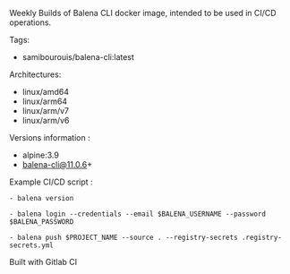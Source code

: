 Weekly Builds of Balena CLI docker image, intended to be used in CI/CD operations.

Tags:

- samibourouis/balena-cli:latest 

Architectures:

- linux/amd64
- linux/arm64
- linux/arm/v7
- linux/arm/v6

Versions information :
- alpine:3.9
- balena-cli@11.0.6+

Example CI/CD script :

    - balena version

    - balena login --credentials --email $BALENA_USERNAME --password $BALENA_PASSWORD

    - balena push $PROJECT_NAME --source . --registry-secrets .registry-secrets.yml

Built with Gitlab CI
